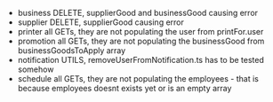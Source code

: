 - business DELETE, supplierGood and businessGood causing error
- supplier DELETE, supplierGood causing error
- printer all GETs, they are not populating the user from printFor.user
- promotion all GETs, they are not populating the businessGood from businessGoodsToApply array
- notification UTILS, removeUserFromNotification.ts has to be tested somehow
- schedule all GETs, they are not populating the employees - that is because employees doesnt exists yet or is an empty array